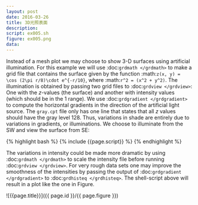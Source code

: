 ```yaml
---
layout: post
date: 2016-03-26
title: 3D光照表面
description:
script: ex005.sh
figure: ex005.png
data:
---
```


Instead of a mesh plot we may choose to show 3-D surfaces using
artificial illumination. For this example we will use
:doc:`grdmath </grdmath>` to make a grid file that
contains the surface given by the function
:math:`z(x, y) = \cos (2\pi r/8)\cdot e^{-r/10}`, where
:math:`r^2 = (x^2 + y^2)`. The illumination is obtained by passing two
grid files to :doc:`grdview </grdview>`: One with the
*z*-values (the surface) and another with intensity values (which should
be in the 1 range). We use
:doc:`grdgradient </grdgradient>` to compute the
horizontal gradients in the direction of the artificial light source.
The ``gray.cpt`` file only has one line that states that all *z* values should have
the gray level 128. Thus, variations in shade are entirely due to
variations in gradients, or illuminations. We choose to illuminate from
the SW and view the surface from SE:

{% highlight bash %}
{% include {{page.script}} %}
{% endhighlight %}

The variations in intensity could be made more dramatic by using
:doc:`grdmath </grdmath>` to scale the intensity file
before running :doc:`grdview </grdview>`. For very rough
data sets one may improve the smoothness of the intensities by passing
the output of :doc:`grdgradient </grdgradient>` to
:doc:`grdhisteq </grdhisteq>`. The shell-script above
will result in a plot like the one in Figure.

![{{page.title}}]({{ page.id }}/{{ page.figure }})
